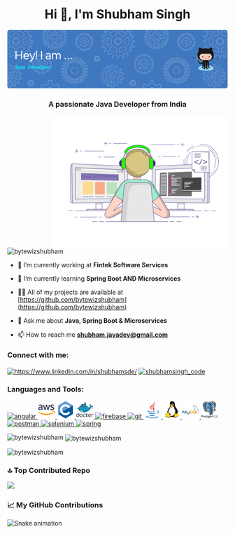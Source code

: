 <h1 align="center">Hi 👋, I'm Shubham Singh</h1>
<div align="center"> <img src="https://raw.githubusercontent.com/bytewizshubham/bytewizshubham/main/github-header-image 2.png"> </div>
<h3 align="center">A passionate Java Developer from India</h3>
<img align="right" alt="Coding" width="400" src="https://raw.githubusercontent.com/devSouvik/devSouvik/master/gif3.gif">
<p align="left"> <img src="https://komarev.com/ghpvc/?username=bytewizshubham&label=Profile%20views&color=0e75b6&style=flat" alt="bytewizshubham" /> </p>


- 🔭 I’m currently working at **Fintek Software Services**

- 🌱 I’m currently learning **Spring Boot AND Microservices**

- 👨‍💻 All of my projects are available at [https://github.com/bytewizshubham](https://github.com/bytewizshubham)

- 💬 Ask me about **Java, Spring Boot & Microservices**

- 📫 How to reach me **shubham.javadev@gmail.com**

<h3 align="left">Connect with me:</h3>
<p align="left">
<a href="https://linkedin.com/in/https://www.linkedin.com/in/shubhamsde/" target="blank"><img align="center" src="https://raw.githubusercontent.com/rahuldkjain/github-profile-readme-generator/master/src/images/icons/Social/linked-in-alt.svg" alt="https://www.linkedin.com/in/shubhamsde/" height="30" width="40" /></a>
<a href="https://www.leetcode.com/shubhamsingh_code" target="blank"><img align="center" src="https://raw.githubusercontent.com/rahuldkjain/github-profile-readme-generator/master/src/images/icons/Social/leet-code.svg" alt="shubhamsingh_code" height="30" width="40" /></a>
</p>

<h3 align="left">Languages and Tools:</h3>
<p align="left"> <a href="https://angular.io" target="_blank" rel="noreferrer"> <img src="https://angular.io/assets/images/logos/angular/angular.svg" alt="angular" width="40" height="40"/> </a> <a href="https://aws.amazon.com" target="_blank" rel="noreferrer"> <img src="https://raw.githubusercontent.com/devicons/devicon/master/icons/amazonwebservices/amazonwebservices-original-wordmark.svg" alt="aws" width="40" height="40"/> </a> <a href="https://www.cprogramming.com/" target="_blank" rel="noreferrer"> <img src="https://raw.githubusercontent.com/devicons/devicon/master/icons/c/c-original.svg" alt="c" width="40" height="40"/> </a> <a href="https://www.docker.com/" target="_blank" rel="noreferrer"> <img src="https://raw.githubusercontent.com/devicons/devicon/master/icons/docker/docker-original-wordmark.svg" alt="docker" width="40" height="40"/> </a> <a href="https://firebase.google.com/" target="_blank" rel="noreferrer"> <img src="https://www.vectorlogo.zone/logos/firebase/firebase-icon.svg" alt="firebase" width="40" height="40"/> </a> <a href="https://git-scm.com/" target="_blank" rel="noreferrer"> <img src="https://www.vectorlogo.zone/logos/git-scm/git-scm-icon.svg" alt="git" width="40" height="40"/> </a> <a href="https://www.java.com" target="_blank" rel="noreferrer"> <img src="https://raw.githubusercontent.com/devicons/devicon/master/icons/java/java-original.svg" alt="java" width="40" height="40"/> </a> <a href="https://www.linux.org/" target="_blank" rel="noreferrer"> <img src="https://raw.githubusercontent.com/devicons/devicon/master/icons/linux/linux-original.svg" alt="linux" width="40" height="40"/> </a> <a href="https://www.mysql.com/" target="_blank" rel="noreferrer"> <img src="https://raw.githubusercontent.com/devicons/devicon/master/icons/mysql/mysql-original-wordmark.svg" alt="mysql" width="40" height="40"/> </a> <a href="https://www.postgresql.org" target="_blank" rel="noreferrer"> <img src="https://raw.githubusercontent.com/devicons/devicon/master/icons/postgresql/postgresql-original-wordmark.svg" alt="postgresql" width="40" height="40"/> </a> <a href="https://postman.com" target="_blank" rel="noreferrer"> <img src="https://www.vectorlogo.zone/logos/getpostman/getpostman-icon.svg" alt="postman" width="40" height="40"/> </a> <a href="https://www.selenium.dev" target="_blank" rel="noreferrer"> <img src="https://raw.githubusercontent.com/detain/svg-logos/780f25886640cef088af994181646db2f6b1a3f8/svg/selenium-logo.svg" alt="selenium" width="40" height="40"/> </a> <a href="https://spring.io/" target="_blank" rel="noreferrer"> <img src="https://www.vectorlogo.zone/logos/springio/springio-icon.svg" alt="spring" width="40" height="40"/> </a> </p>

<p><img align="left" src="https://github-readme-stats.vercel.app/api/top-langs?username=bytewizshubham&show_icons=true&locale=en&layout=compact" alt="bytewizshubham" /></p>

<p>&nbsp;<img align="center" src="https://github-readme-stats.vercel.app/api?username=bytewizshubham&show_icons=true&locale=en" alt="bytewizshubham" /></p>

<p><img align="center" src="https://github-readme-streak-stats.herokuapp.com/?user=bytewizshubham&" alt="bytewizshubham" /></p>

### 🔝 Top Contributed Repo
![](https://github-contributor-stats.vercel.app/api?username=bytewizshubham&limit=5&theme=flat&combine_all_yearly_contributions=true)

### 📈 My GitHub Contributions
![Snake animation](https://github.com/bytewizshubham/bytewizshubham/blob/output/github-contribution-grid-snake.svg)
